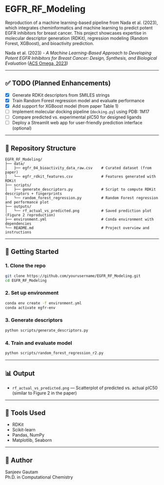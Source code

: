 # EGFR_RF_Modeling

Reproduction of a machine learning-based pipeline from Nada et al. (2023), which integrates cheminformatics and machine learning to predict potent EGFR inhibitors for breast cancer. This project showcases expertise in molecular descriptor generation (RDKit), regression modeling (Random Forest, XGBoost), and bioactivity prediction.

Nada et al. (2023) - *A Machine Learning-Based Approach to Developing Potent EGFR Inhibitors for Breast Cancer: Design, Synthesis, and Biological Evaluation* ([ACS Omega, 2023](https://doi.org/10.1021/acsomega.3c02799))

---

## ✅ TODO (Planned Enhancements)

- [x] Generate RDKit descriptors from SMILES strings
- [x] Train Random Forest regression model and evaluate performance
- [x] Add support for XGBoost model (from paper Table 1)
- [ ] Implement molecular docking pipeline (`docking.py`) using PDB: 1M17
- [ ] Compare predicted vs. experimental pIC50 for designed ligands
- [ ] Deploy a Streamlit web app for user-friendly prediction interface (optional)

---

## 📁 Repository Structure

```
EGFR_RF_Modeling/
├── data/
│   ├── egfr_04_bioactivity_data_raw.csv    # Curated dataset (from paper)
│   └── egfr_rdkit_features.csv             # Features generated with RDKit
├── scripts/
│   ├── generate_descriptors.py             # Script to compute RDKit descriptors + fingerprints
│   └── random_forest_regression.py         # Random Forest regression and performance plot
├── outputs/
│   └── rf_actual_vs_predicted.png          # Saved prediction plot (Figure 2 reproduction)
├── environment.yml                         # Conda environment with dependencies
└── README.md                               # Project overview and instructions
```

---

## 🚀 Getting Started

### 1. Clone the repo
```bash
git clone https://github.com/yourusername/EGFR_RF_Modeling.git
cd EGFR_RF_Modeling
```

### 2. Set up environment
```bash
conda env create -f environment.yml
conda activate egfr-env
```

### 3. Generate descriptors
```bash
python scripts/generate_descriptors.py
```

### 4. Train and evaluate model
```bash
python scripts/random_forest_regression_r2.py
```

---

## 📊 Output
- `rf_actual_vs_predicted.png` — Scatterplot of predicted vs. actual pIC50 (similar to Figure 2 in the paper)

---

## 🧪 Tools Used
- RDKit
- Scikit-learn
- Pandas, NumPy
- Matplotlib, Seaborn

---

## 👤 Author
Sanjeev Gautam  
Ph.D. in Computational Chemistry

